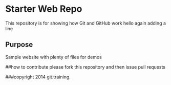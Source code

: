 # Starter Web Repo

This repository is for showing how Git and GitHub work
hello
again
adding a line

## Purpose

Sample website with plenty of files for demos

##how to contribute
please fork this repository and then issue pull requests

###copyright
2014 git.training.